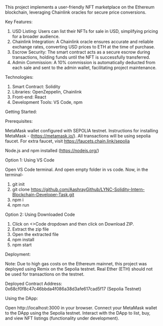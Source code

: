
This project implements a user-friendly NFT marketplace on the Ethereum blockchain, leveraging Chainlink oracles for secure price conversions.

Key Features:

  1) USD Listing: Users can list their NFTs for sale in USD, simplifying pricing for a broader audience.
  2) Chainlink Integration: A Chainlink oracle ensures accurate and reliable exchange rates, converting USD prices to ETH at the time of purchase.
  3) Escrow Security: The smart contract acts as a secure escrow during transactions, holding funds until the NFT is successfully transferred.
  4) Admin Commission: A 10% commission is automatically deducted from each sale and sent to the admin wallet, facilitating project maintenance.



Technologies:


1) Smart Contract: Solidity
2) Libraries: OpenZeppelin, Chainlink
3) Front-end: React
4) Development Tools: VS Code, npm


Getting Started:

Prerequisites:

MetaMask wallet configured with SEPOLIA testnet. Instructions for installing MetaMask - (https://metamask.io/).
All transactions will be using sepolia faucet. For extra faucet, visit https://faucets.chain.link/sepolia

Node.js and npm installed (https://nodejs.org/)

Option 1: Using VS Code

  Open VS Code terminal. And open empty folder in vs code. Now, in the terminal-
  1) git init
  2) git clone https://github.com/AashrayGithub/LYNC-Solidity-Intern-Blockchain-Developer-Task.git
  3) npm i
  4) npm run

Option 2: Using Downloaded Code

  1) Click on <>Code dropdown and then click on Download ZIP.
  2) Extract the zip file
  3) Open the extracted file
  4) npm install
  5) npm start

Deployment:

Note: Due to high gas costs on the Ethereum mainnet, this project was deployed using Remix on the Sepolia testnet. Real Ether (ETH) should not be used for transactions on the testnet.

Deployed Contract Address: 0x68cf0f8c47c46bbda4f086a38d3afe617cad5f17 (Sepolia Testnet)

Using the DApp:

Open http://localhost:3000 in your browser.
Connect your MetaMask wallet to the DApp using the Sepolia testnet.
Interact with the DApp to list, buy, and view NFT listings (functionality under development).

